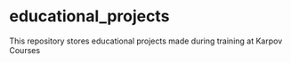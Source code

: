 # educational_projects
This repository stores educational projects made during training at Karpov Courses
